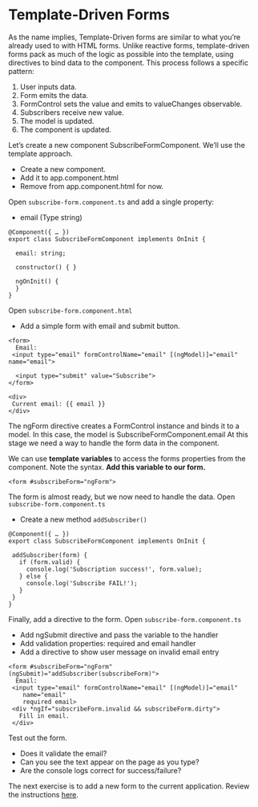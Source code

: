 # Template-Driven Forms

As the name implies, Template-Driven forms are similar to what you’re already used to with HTML forms.  Unlike reactive forms, template-driven forms pack as much of the logic as possible into the template, using directives to bind data to the component.  This process follows a specific pattern:

1) User inputs data.
2) Form emits the data.
3) FormControl sets the value and emits to valueChanges observable.
4) Subscribers receive new value.
5) The model is updated.
6) The component is updated.

<!-- Describe: https://docs.google.com/presentation/d/1yJiei-PKTcQQ9v0B48Yl0Fvvt9KHgJfu2NVoJupMfnM/edit#slide=id.g57baba6955_1_6 -->

Let’s create a new component SubscribeFormComponent. We’ll use the template approach.

* Create a new component.
* Add it to app.component.html
* Remove <login-form> from app.component.html for now.

Open `subscribe-form.component.ts` and add a single property:
* email (Type string)

```
@Component({ … })
export class SubscribeFormComponent implements OnInit {

  email: string;

  constructor() { }

  ngOnInit() {
  }
}
```

Open `subscribe-form.component.html`
* Add a simple form with email and submit button.

```
<form>
  Email:
 <input type="email" formControlName="email" [(ngModel)]="email" name="email">

  <input type="submit" value="Subscribe">
</form>

<div>
 Current email: {{ email }}
</div>
```

The ngForm directive creates a FormControl instance and binds it to a model.
In this case, the model is SubscribeFormComponent.email
At this stage we need a way to handle the form data in the component.

We can use **template variables** to access the forms properties from the component.
Note the syntax. **Add this variable to our form.**

```
<form #subscribeForm="ngForm">
```

The form is almost ready, but we now need to handle the data. Open `subscribe-form.component.ts`
* Create a new method `addSubscriber()`

```
@Component({ … })
export class SubscribeFormComponent implements OnInit {

 addSubscriber(form) {
   if (form.valid) {
     console.log('Subscription success!', form.value);
   } else {
     console.log('Subscribe FAIL!');
   }
 }
}
```

Finally, add a directive to the form. Open `subscribe-form.component.ts`
* Add ngSubmit directive and pass the variable to the handler
* Add validation properties: required and email handler
* Add a directive to show user message on invalid email entry

```
<form #subscribeForm="ngForm" (ngSubmit)="addSubscriber(subscribeForm)">
  Email:
 <input type="email" formControlName="email" [(ngModel)]="email"
    name="email"
    required email>
 <div *ngIf="subscribeForm.invalid && subscribeForm.dirty">
   Fill in email.
 </div>
```

Test out the form.
* Does it validate the email?
* Can you see the text appear on the page as you type?
* Are the console logs correct for success/failure?

The next exercise is to add a new form to the current application. Review the instructions [here](https://github.com/gSchool/ngforms).